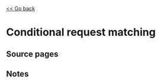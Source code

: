 [<< Go back](https://artoasmith.github.io/sf-preps/)

# Conditional request matching

## Source pages

## Notes
